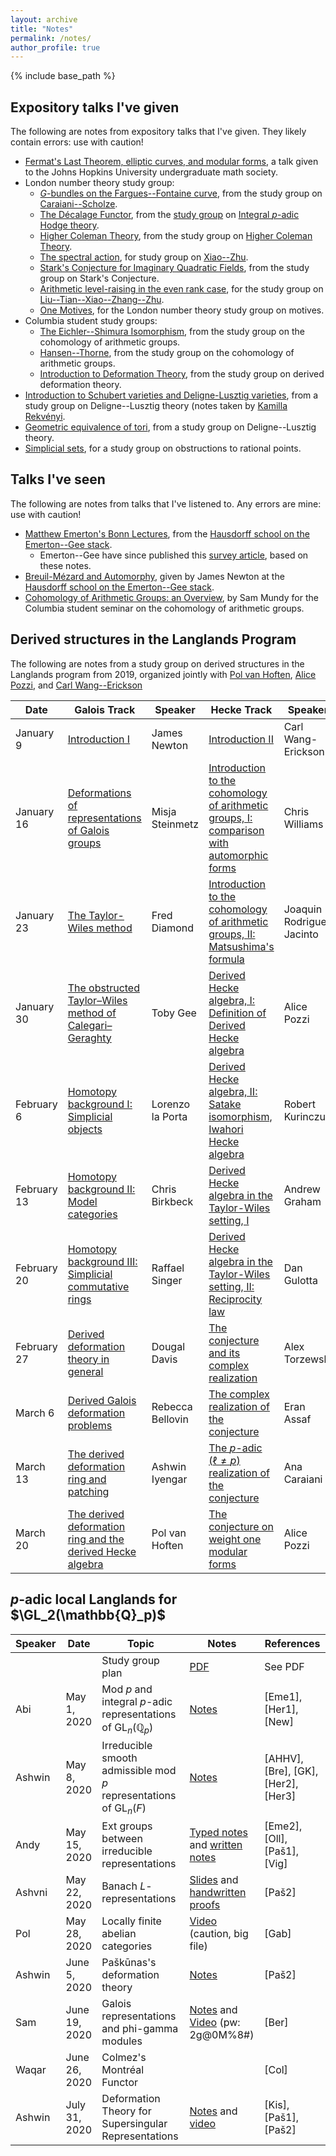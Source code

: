 ```yaml
---
layout: archive
title: "Notes"
permalink: /notes/
author_profile: true
---
```


{% include base_path %}

## Expository talks I've given

The following are notes from expository talks that I've given. They likely contain errors: use with caution!

* [Fermat's Last Theorem, elliptic curves, and modular forms](/files/FLTECMF.pdf), a talk given to the Johns Hopkins University undergraduate math society.
* London number theory study group:
	* [$G$-bundles on the Fargues--Fontaine curve](/files/BundlesOnFFCurve.pdf), from the study group on [Caraiani--Scholze](https://arxiv.org/abs/1511.02418).
	* [The Décalage Functor](/files/Decalage.pdf), from the [study group](https://nms.kcl.ac.uk/james.newton/lntsg/lntsg2018.html) on [Integral $p$-adic Hodge theory](https://arxiv.org/abs/1602.03148).
	* [Higher Coleman Theory](/files/HCT.pdf), from the study group on [Higher Coleman Theory](https://arxiv.org/abs/2110.10251).
	* [The spectral action](/files/SpectralAction.pdf), for study group on [Xiao--Zhu](https://arxiv.org/abs/1707.05700).
	* [Stark's Conjecture for Imaginary Quadratic Fields](/files/Stark.pdf), from the study group on Stark's Conjecture.
	* [Arithmetic level-raising in the even rank case](/files/LevelRaising.pdf), for the study group on [Liu--Tian--Xiao--Zhang--Zhu](https://arxiv.org/abs/1912.11942).
	* [One Motives](/files/OneMotives.pdf), for the London number theory study group on motives.
* Columbia student study groups:
	* [The Eichler--Shimura Isomorphism](/files/EichlerShimura.pdf), from the study group on the cohomology of arithmetic groups.
	* [Hansen--Thorne](/files/HansenThorne.pdf), from the study group on the cohomology of arithmetic groups.
	* [Introduction to Deformation Theory](/files/ColumbiaDeformations.pdf), from the study group on derived deformation theory.
* [Introduction to Schubert varieties and Deligne-Lusztig varieties](/files/DeligneLusztig.pdf), from a study group on Deligne--Lusztig theory (notes taken by [Kamilla Rekvényi](https://www.imperial.ac.uk/people/k.rekvenyi19).
* [Geometric equivalence of tori](/files/Tori.pdf), from a study group on Deligne--Lusztig theory.
* [Simplicial sets](/files/SimplicialSets.pdf), for a study group on obstructions to rational points.

## Talks I've seen

The following are notes from talks that I've listened to. Any errors are mine: use with caution!

* [Matthew Emerton's Bonn Lectures](/files/EmertonBonn.pdf), from the [Hausdorff school on the Emerton--Gee stack](https://www.hcm.uni-bonn.de/hs-emerton-gee-stack-2019/).
	* Emerton--Gee have since published this [survey article](https://arxiv.org/abs/2012.12719), based on these notes.
* [Breuil-Mézard and Automorphy](/files/JamesBM.pdf), given by James Newton at the [Hausdorff school on the Emerton--Gee stack](https://www.hcm.uni-bonn.de/hs-emerton-gee-stack-2019/).
* [Cohomology of Arithmetic Groups: an Overview](/files/SamCohomology.pdf), by Sam Mundy for the Columbia student seminar on the cohomology of arithmetic groups.

## Derived structures in the Langlands Program

The following are notes from a study group on derived structures in the Langlands program from 2019, organized jointly with [Pol van Hoften](https://polvanhoften2.github.io), [Alice Pozzi](https://alicepozzimath.com), and [Carl Wang--Erickson](https://sites.pitt.edu/~caw203/)

| Date       | Galois Track| Speaker|Hecke Track| Speaker|
|------------|---------------------------------------------------------|---------------------|-------------------------------------------------------------------------------|---------------------|
| January 9  | [Introduction I](/files/lntsg2019/G1.pdf)                     | James Newton        | [Introduction II](/files/lntsg2019/H1.pdf)                                          | Carl Wang-Erickson |
| January 16 | [Deformations of representations of Galois groups](/files/lntsg2019/G2.pdf) | Misja Steinmetz | [Introduction to the cohomology of arithmetic groups, I: comparison with automorphic forms](/files/lntsg2019/H2.pdf) | Chris Williams      |
| January 23 | [The Taylor-Wiles method](/files/lntsg2019/G3.pdf)             | Fred Diamond        | [Introduction to the cohomology of arithmetic groups, II: Matsushima's formula](/files/lntsg2019/H3.pdf) | Joaquin Rodrigues Jacinto |
| January 30 | [The obstructed Taylor–Wiles method of Calegari–Geraghty](/files/lntsg2019/G4.pdf) | Toby Gee | [Derived Hecke algebra, I: Definition of Derived Hecke algebra](/files/lntsg2019/H4.pdf) | Alice Pozzi        |
| February 6 | [Homotopy background I: Simplicial objects](/files/lntsg2019/G5.pdf) | Lorenzo la Porta | [Derived Hecke algebra, II: Satake isomorphism, Iwahori Hecke algebra](/files/lntsg2019/H5.pdf) | Robert Kurinczuk    |
| February 13 | [Homotopy background II: Model categories](/files/lntsg2019/G6.pdf) | Chris Birkbeck | [Derived Hecke algebra in the Taylor-Wiles setting, I](/files/lntsg2019/H6.pdf) | Andrew Graham      |
| February 20 | [Homotopy background III: Simplicial commutative rings](/files/lntsg2019/G7.pdf) | Raffael Singer | [Derived Hecke algebra in the Taylor-Wiles setting, II: Reciprocity law](/files/lntsg2019/H7.pdf) | Dan Gulotta         |
| February 27 | [Derived deformation theory in general](/files/lntsg2019/G8.pdf) | Dougal Davis       | [The conjecture and its complex realization](/files/lntsg2019/H8.pdf) | Alex Torzewski     |
| March 6    | [Derived Galois deformation problems](/files/lntsg2019/G9.pdf) | Rebecca Bellovin    | [The complex realization of the conjecture](/files/lntsg2019/H9.pdf) | Eran Assaf         |
| March 13   | [The derived deformation ring and patching](/files/lntsg2019/G10.pdf) | Ashwin Iyengar | [The $p$-adic ($\ell \neq p$) realization of the conjecture](/files/lntsg2019/H10.pdf) | Ana Caraiani       |
| March 20   | [The derived deformation ring and the derived Hecke algebra](/files/lntsg2019/G11.pdf) | Pol van Hoften | [The conjecture on weight one modular forms](/files/lntsg2019/H11.pdf) | Alice Pozzi        |

## $p$-adic local Langlands for $\GL_2(\mathbb{Q}_p)$

| Speaker   | Date           | Topic                                                | Notes                                                            | References                                |
|-----------|----------------|------------------------------------------------------|------------------------------------------------------------------|-------------------------------------------|
|           |                | Study group plan                                    | [PDF](pal.pdf)                                                   | See PDF                                   |
| Abi       | May 1, 2020    | Mod $p$ and integral $p$-adic representations of $\mathrm{GL}_n(\mathbb{Q}_p)$ | [Notes](abi.pdf)                                                 | [Eme1], [Her1], [New]                     |
| Ashwin    | May 8, 2020    | Irreducible smooth admissible mod $p$ representations of $\mathrm{GL}_n(F)$ | [Notes](ashwin.pdf)                                             | [AHHV], [Bre], [GK], [Her2], [Her3]       |
| Andy      | May 15, 2020   | Ext groups between irreducible representations       | [Typed notes](Extgroupspdf.pdf) and [written notes](Extgroupsscan.pdf) | [Eme2], [Oll], [Paš1], [Vig]              |
| Ashvni    | May 22, 2020   | Banach $L$-representations                           | [Slides](Banach-talk.pdf) and [handwritten proofs](Banachscan.pdf) | [Paš2]                                    |
| Pol       | May 28, 2020   | Locally finite abelian categories                    | [Video](zoom.mp4) (caution, big file)                           | [Gab]                                     |
| Ashwin    | June 5, 2020   | Paškūnas's deformation theory                         | [Notes](def.pdf)                                                | [Paš2]                                    |
| Sam       | June 19, 2020  | Galois representations and phi-gamma modules         | [Notes](phiGammaTalk.pdf) and [Video](https://ucl.zoom.us/rec/share/9eMpI77pyEhOaav8sHjNRK09MZXHeaa80SRMq_IOmktTnc3w6QDKqKHjb3vSb5yD) (pw: 2g@0M%8#) | [Ber] |
| Waqar     | June 26, 2020  | Colmez's Montréal Functor                           |                                                                  | [Col]                                     |
| Ashwin    | July 31, 2020  | Deformation Theory for Supersingular Representations | [Notes](super.pdf) and [video](super.mp4)                       | [Kis], [Paš1], [Paš2]                     |
